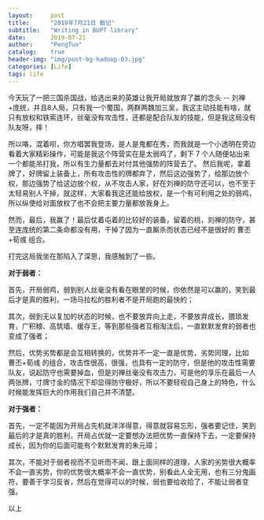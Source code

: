 ```yaml
---
layout:     post
title:      "2019年7月21日 散记"
subtitle:   "Writing in BUPT library"
date:       2019-07-21
author:     "PengTuo"
catalog:    true
header-img: "img/post-bg-hadoop-03.jpg"
categories: [Life]
tags: life
---
```


今天玩了一把三国杀国战，给选出来的英雄让我开局就放弃了赢的念头 -- 刘禅+庞统，并且8人局，只有我一个蜀国，两群两魏加三吴，我这主动技能有啥，就只有放权和铁索连环，丝毫没有攻击性，还都是配合队友的技能，但是我这局没有队友呀，摔！

所以咯，混着呗，你方唱罢我登场，是人是鬼都在秀，而我就是一个小透明在旁边看着大家精彩操作，可能是我这个阵营实在是太弱鸡了，剩下 7 个人随便站出来一个都能吊打我，所以有生力量都去对付其他强势的阵营去了。
然后我呢，拿着牌了，好牌留上装备上，所有攻击性的牌都弃了，然后这边强势了，给那边放个权，那边强势了给这边放个权，从不攻击人家，好在刘禅的防守还可以，也不至于太轻易别人干掉，就这样，大家看我这还能给放权，是一个有可利用之处的弱鸡，所以纵使给对面放权了也不会把主要力量都放我身上。

然而，最后，我赢了！最后仗着屯着的比较好的装备，留着的桃，刘禅的防守，甚至连庞统的第二条命都没有用，干掉了因为一直厮杀而状态已经不是很好的 曹丕+荀彧 组合。

打完这局我坐在那陷入了深思，我感触到了一些。

**对于弱者：**

首先，开局弱鸡，弱到别人丝毫没有看在眼里的时候，你依然是可以赢的，笑到最后才是真的胜利，一场马拉松的胜利者不是开局跑的最快的；

其次，弱到无以复加的状态的时候，也不要放弃向上走，不要放弃成长，猥琐发育，广积粮、高筑墙、缓存王，等到那些强者互相淘汰后，一直默默发育的弱者也变成了强者；

然后，优势劣势都是会互相转换的，优势并不一定一直是优势，劣势同理，比如 曹丕+荀彧 的组合，攻击性很高，很强，也具有一定的防守，但是他的攻击性需要队友，说起防守也需要掉血，但是刘禅丝毫没有攻击力，可是他的享乐在最后一人两张牌，寸牌寸金的情况下却显得防守极好，所以不要轻视自己身上的特色，什么时候能发挥巨大的作用我们自己并不清楚。

**对于强者：**

首先，一定不能因为开局占先机就洋洋得意，得意就容易忘形，强者要记住，笑到最后的才是真的胜利，开局占优就一定要想办法把优势一直保持下去，一定要保持成长，因为你的后面可能有个默默发育的朱元璋；

其次，不能对于弱者视而不见听而不闻，跟上面同样的道理，人家的劣势很大概率不会一直劣势，你的优势很大概率不会一直优势，别看此人全无用，也有三分鬼画符，要善于学习反省，然后在觉得可以的时候，弱也要给收拾了，不能让弱者变强。

以上